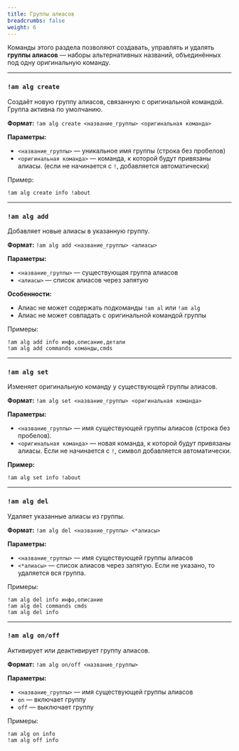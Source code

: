 ```yaml
---
title: Группы алиасов
breadcrumbs: false
weight: 6
---
```


Команды этого раздела позволяют создавать, управлять и удалять **группы алиасов** — наборы альтернативных названий, объединённых под одну оригинальную команду.

---

### `!am alg create`
Создаёт новую группу алиасов, связанную с оригинальной командой.  
Группа активна по умолчанию.

**Формат:**
`!am alg create <название_группы> <оригинальная команда>`

**Параметры:**
- `<название_группы>` — уникальное имя группы (строка без пробелов)
- `<оригинальная команда>` — команда, к которой будут привязаны алиасы. (если не начинается с `!`, добавляется автоматически)

Пример:
```text
!am alg create info !about
```

---

### `!am alg add`
Добавляет новые алиасы в указанную группу.

**Формат:**
`!am alg add <название_группы> <алиасы>`

**Параметры:**
- `<название_группы>` — существующая группа алиасов
- `<алиасы>` — список алиасов через запятую

**Особенности:**
- Алиас не может содержать подкоманды `!am al` или `!am alg`
- Алиас не может совпадать с оригинальной командой группы

Примеры:
```text
!am alg add info инфо,описание,детали
!am alg add commands команды,cmds
```

---

### `!am alg set`
Изменяет оригинальную команду у существующей группы алиасов.

**Формат:**
`!am alg set <название_группы> <оригинальная команда>`

**Параметры:**
- `<название_группы>` — имя существующей группы алиасов (строка без пробелов).
- `<оригинальная команда>` — новая команда, к которой будут привязаны алиасы. Если не начинается с `!`, символ добавляется автоматически.

**Пример:**
```text
!am alg set info !about
```

---

### `!am alg del`
Удаляет указанные алиасы из группы.

**Формат:**
`!am alg del <название_группы> <*алиасы>`

**Параметры:**
- `<название_группы>` — имя существующей группы алиасов
- `<*алиасы>` — список алиасов через запятую. Если не указано, то удаляется вся группа.

Примеры:
```text
!am alg del info инфо,описание
!am alg del commands cmds
!am alg del info
```

---

### `!am alg on/off`
Активирует или деактивирует группу алиасов.

**Формат:**
`!am alg on/off <название_группы>`

**Параметры:**
- `<название_группы>` — имя существующей группы алиасов
- `on` — включает группу
- `off` — выключает группу

Примеры:
```text
!am alg on info
!am alg off info
```